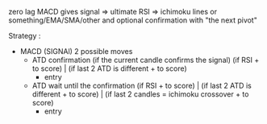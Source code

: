 zero lag MACD gives signal => ultimate RSI => ichimoku lines or something/EMA/SMA/other 
and optional confirmation with "the next pivot"



Strategy : 
- MACD (SIGNAl)
	2 possible moves
	- ATD confirmation (if the current candle confirms the signal)
		(if RSI + to score) | (if last 2 ATD is different + to score) 
		- entry
	- ATD wait until the confirmation
		(if RSI + to score) | (if last 2 ATD is different + to score) | (if last 2 candles = ichimoku crossover + to score)
		- entry
		

